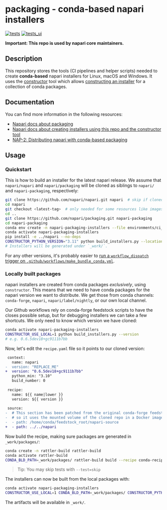 # packaging - conda-based napari installers

[![tests](https://github.com/napari/packaging/actions/workflows/tests.yml/badge.svg)](https://github.com/napari/packaging/actions/workflows/tests.yml)
[![tests_ui](https://github.com/napari/packaging/actions/workflows/tests_ui.yml/badge.svg)](https://github.com/napari/packaging/actions/workflows/tests_ui.yml)

**Important: This repo is used by napari core maintainers.**

## Description

This repository stores the tools (CI pipelines and helper scripts) needed to create **conda-based**
napari installers for Linux, macOS and Windows. It uses the [constructor](https://github.com/conda/constructor)
tool which allows [constructing an installer](https://conda.github.io/constructor/) for a collection
of conda packages.

## Documentation

You can find more information in the following resources:

* [Napari docs about packaging](https://napari.org/dev/developers/coredev/packaging.html)
* [Napari docs about creating installers using this repo and the constructor tool](https://napari.org/dev/developers/coredev/packaging.html#installers)
* [NAP-2: Distributing napari with conda-based packaging](https://napari.org/stable/naps/2-conda-based-packaging.html)

## Usage

### Quickstart

This is how to build an installer for the latest napari release. We assume that `napari/napari` and `napari/packaging` will be cloned as siblings to `napari/` and `napari-packaging`, respectively:

```bash
git clone https://github.com/napari/napari.git napari  # skip if cloned already
cd napari
git checkout <latest-tag>  # only needed for some resources like images, not the code itself
cd ..
git clone https://github.com/napari/packaging.git napari-packaging
cd napari-packaging
conda env create -n napari-packaging-installers --file environments/ci_installers_environment.yml
conda activate napari-packaging-installers
pip install -e ../napari --no-deps
CONSTRUCTOR_PYTHON_VERSION="3.11" python build_installers.py --location ../napari
# Installers will be generated under `_work/`.
```

For any other versions, it's probably easier to [run a `workflow_dispatch` trigger on `.github/workflows/make_bundle_conda.yml`](https://github.com/napari/packaging/actions/workflows/make_bundle_conda.yml). 

### Locally built packages

napari installers are created from conda packages _exclusively_, using `constructor`. This means that we need to have conda packages for the napari version we want to distribute. We get those from conda channels: `conda-forge`, `napari`, `napari/label/nightly`, or our own local channel.

Our Github workflows rely on conda-forge feedstock scripts to have the closes possible setup, but for debugging installers we can take a few shortcuts. We only need to know which version we have cloned:

```bash
conda activate napari-packaging-installers
CONSTRUCTOR_USE_LOCAL=1 python build_installers.py --version
# e.g. 0.6.5dev18+gc9111b7bb
```

Now, let's edit the `recipe.yaml` file so it points to our cloned version:

```diff
 context:
   name: napari
-  version: "REPLACE_ME"
+  version: "0.6.5dev18+gc9111b7bb"
   python_min: "3.10"
   build_number: 0
 
 recipe:
   name: ${{ name|lower }}
   version: ${{ version }}
 
 source:
-  # This section has been patched from the original conda-forge feedstock
-  # so it uses the mounted volume of the cloned repo in a Docker image
-  - path: /home/conda/feedstock_root/napari-source
+  - path: ../../napari
```

Now build the recipe, making sure packages are generated in `_work/packages/`:

```bash
conda create -n rattler-build rattler-build
conda activate rattler-build
CONDA_BLD_PATH=_work/packages/ rattler-build build --recipe conda-recipe/
```

> Tip: You may skip tests with `--test=skip`

The installers can now be built from the local packages with:

```bash
conda activate napari-packaging-installers
CONSTRUCTOR_USE_LOCAL=1 CONDA_BLD_PATH=_work/packages/ CONSTRUCTOR_PYTHON_VERSION="3.11" python build_installers.py --location ../napari
```

The artifacts will be available in `_work/`.
